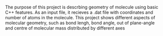 The purpose of this project is descrbing geometry of molecule using basic C++ features.
As an input file, it recieves a .dat file with coordinates and number of atoms in the molecule. 
This project shows different aspects of molecular geometry, such as bond lengh, bond angle, out of plane-angle and centre of molecular mass distributed by different axes
